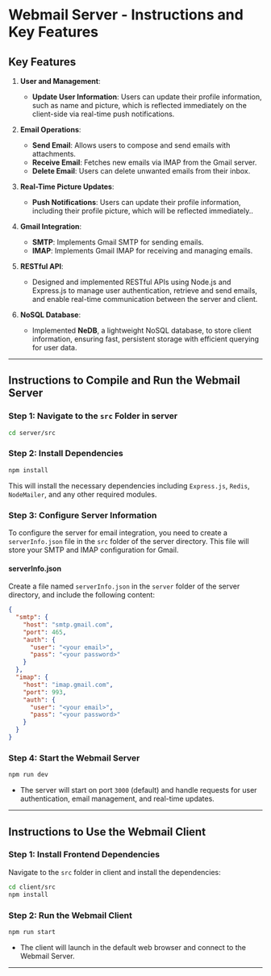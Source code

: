 
# Webmail Server - Instructions and Key Features

## Key Features

1. **User and Management**:
   - **Update User Information**: Users can update their profile information, such as name and picture, which is reflected immediately on the client-side via real-time push notifications.
   
2. **Email Operations**:
   - **Send Email**: Allows users to compose and send emails with attachments.
   - **Receive Email**: Fetches new emails via IMAP from the Gmail server.
   - **Delete Email**: Users can delete unwanted emails from their inbox.

3. **Real-Time Picture Updates**:
   - **Push Notifications**: Users can update their profile information, including their profile picture, which will be reflected immediately..

4. **Gmail Integration**:
   - **SMTP**: Implements Gmail SMTP for sending emails.
   - **IMAP**: Implements Gmail IMAP for receiving and managing emails.

5. **RESTful API**:
   - Designed and implemented RESTful APIs using Node.js and Express.js to manage user authentication, retrieve and send emails, and enable real-time communication between the server and client.

6. **NoSQL Database**:
   - Implemented **NeDB**, a lightweight NoSQL database, to store client information, ensuring fast, persistent storage with efficient querying for user data.

---

## Instructions to Compile and Run the Webmail Server

### Step 1: Navigate to the `src` Folder in server

```bash
cd server/src
```

### Step 2: Install Dependencies

```bash
npm install
```

This will install the necessary dependencies including `Express.js`, `Redis`, `NodeMailer`, and any other required modules.

### Step 3: Configure Server Information

To configure the server for email integration, you need to create a `serverInfo.json` file in the `src` folder of the server directory. This file will store your SMTP and IMAP configuration for Gmail.

#### serverInfo.json

Create a file named `serverInfo.json` in the `server` folder of the server directory, and include the following content:

```json
{
  "smtp": {
    "host": "smtp.gmail.com",
    "port": 465,
    "auth": {
      "user": "<your email>",
      "pass": "<your password>"
    }
  },
  "imap": {
    "host": "imap.gmail.com",
    "port": 993,
    "auth": {
      "user": "<your email>",
      "pass": "<your password>"
    }
  }
}
```

### Step 4: Start the Webmail Server

```bash
npm run dev
```

- The server will start on port `3000` (default) and handle requests for user authentication, email management, and real-time updates.
  
---

## Instructions to Use the Webmail Client

### Step 1: Install Frontend Dependencies

Navigate to the `src` folder in client and install the dependencies:

```bash
cd client/src
npm install
```

### Step 2: Run the Webmail Client

```bash
npm run start
```

- The client will launch in the default web browser and connect to the Webmail Server.
---
